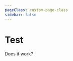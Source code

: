 ```yaml
---
pageClass: custom-page-class
sidebar: false
---
```


# Test

Does it work?

<redoc src="https://raw.githubusercontent.com/onna/open-api/master/openapi.json" />



